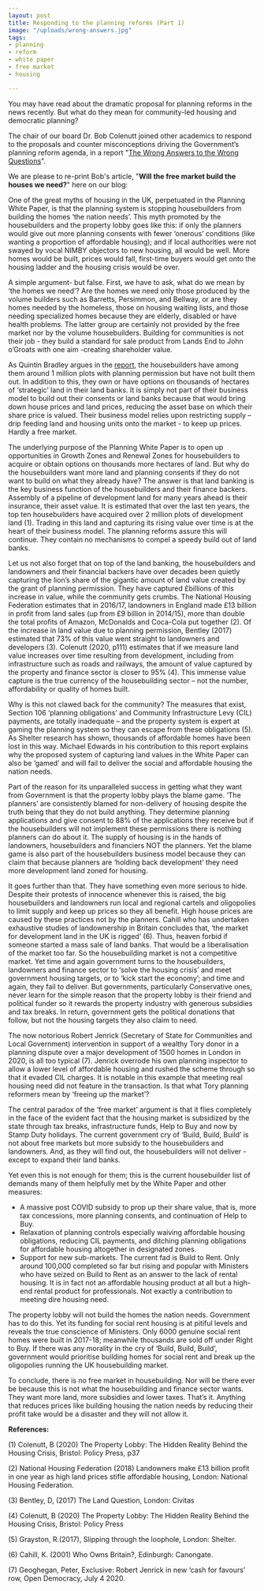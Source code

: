 ```yaml
---
layout: post
title: Responding to the planning reforms (Part 1)
image: "/uploads/wrong-answers.jpg"
tags:
- planning
- reform
- white paper
- free market
- housing

---
```

You may have read about the dramatic proposal for planning reforms in the news recently. But what do they mean for community-led housing and democratic planning?   
  
The chair of our board Dr. Bob Colenutt joined other academics to respond to the proposals and counter misconceptions driving the Government’s planning reform agenda, in a report "[The Wrong Answers to the Wrong Questions](https://www.tcpa.org.uk/the-wrong-answers-to-the-wrong-questions)".

We are please to re-print Bob's article, "**Will the free market build the houses we need?**" here on our blog:

One of the great myths of housing in the UK, perpetuated in the Planning White Paper, is that the planning system is stopping housebuilders from building the homes ‘the nation needs’. This myth promoted by the housebuilders and the property lobby goes like this: if only the planners would give out more planning consents with fewer ‘onerous’ conditions (like wanting a proportion of affordable housing); and if local authorities were not swayed by vocal NIMBY objectors to new housing, all would be well. More homes would be built, prices would fall, first-time buyers would get onto the housing ladder and the housing crisis would be over.

A simple argument- but false. First, we have to ask, what do we mean by ‘the homes we need’? Are the homes we need only those produced by the volume builders such as Barretts, Persimmon, and Bellway, or are they homes needed by the homeless, those on housing waiting lists, and those needing specialized homes because they are elderly, disabled or have health problems. The latter group are certainly not provided by the free market nor by the volume housebuilders. Building for communities is not their job - they build a standard for sale product from Lands End to John o’Groats with one aim -creating shareholder value.

As Quintin Bradley argues in the [report](https://www.tcpa.org.uk/the-wrong-answers-to-the-wrong-questions), the housebuilders have among them around 1 million plots with planning permission but have not built them out. In addition to this, they own or have options on thousands of hectares of ‘strategic’ land in their land banks. It is simply not part of their business model to build out their consents or land banks because that would bring down house prices and land prices, reducing the asset base on which their share price is valued. Their business model relies upon restricting supply – drip feeding land and housing units onto the market - to keep up prices. Hardly a free market. 

The underlying purpose of the Planning White Paper is to open up opportunities in Growth Zones and Renewal Zones for housebuilders to acquire or obtain options on thousands more hectares of land. But why do the housebuilders want more land and planning consents if they do not want to build on what they already have? The answer is that land banking is the key business function of the housebuilders and their finance backers. Assembly of a pipeline of development land for many years ahead is their insurance, their asset value. It is estimated that over the last ten years, the top ten housebuilders have acquired over 2 million plots of development land (1). Trading in this land and capturing its rising value over time is at the heart of their business model. The planning reforms assure this will continue. They contain no mechanisms to compel a speedy build out of land banks.

Let us not also forget that on top of the land banking, the housebuilders and landowners and their financial backers have over decades been quietly capturing the lion’s share of the gigantic amount of land value created by the grant of planning permission. They have captured £billions of this increase in value, while the community gets crumbs. The National Housing Federation estimates that in 2016/17, landowners in England made £13 billion in profit from land sales (up from £9 billion in 2014/15), more than double the total profits of Amazon, McDonalds and Coca-Cola put together (2). Of the increase in land value due to planning permission, Bentley (2017) estimated that 73% of this value went straight to landowners and developers (3). Colenutt (2020, p111) estimates that if we measure land value increases over time resulting from development, including from infrastructure such as roads and railways, the amount of value captured by the property and finance sector is closer to 95% (4). This immense value capture is the true currency of the housebuilding sector – not the number, affordability or quality of homes built.

Why is this not clawed back for the community? The measures that exist, Section 106 ‘planning obligations’ and Community Infrastructure Levy (CIL) payments, are totally inadequate – and the property system is expert at gaming the planning system so they can escape from these obligations (5). As Shelter research has shown, thousands of affordable homes have been lost in this way. Michael Edwards in his contribution to this report explains why the proposed system of capturing land values in the White Paper can also be ‘gamed’ and will fail to deliver the social and affordable housing the nation needs.

Part of the reason for its unparalleled success in getting what they want from Government is that the property lobby plays the blame game. ‘The planners’ are consistently blamed for non-delivery of housing despite the truth being that they do not build anything. They determine planning applications and give consent to 88% of the applications they receive but if the housebuilders will not implement these permissions there is nothing planners can do about it. The supply of housing is in the hands of landowners, housebuilders and financiers NOT the planners. Yet the blame game is also part of the housebuilders business model because they can claim that because planners are ‘holding back development’ they need more development land zoned for housing.

It goes further than that. They have something even more serious to hide. Despite their protests of innocence whenever this is raised, the big housebuilders and landowners run local and regional cartels and oligopolies to limit supply and keep up prices so they all benefit. High house prices are caused by these practices not by the planners. Cahill who has undertaken exhaustive studies of landownership in Britain concludes that, ‘the market for development land in the UK is rigged’ (6). Thus, heaven forbid if someone started a mass sale of land banks. That would be a liberalisation of the market too far. So the housebuilding market is not a competitive market. Yet time and again government turns to the housebuilders, landowners and finance sector to ‘solve the housing crisis’ and meet government housing targets, or to ‘kick start the economy’; and time and again, they fail to deliver. But governments, particularly Conservative ones, never learn for the simple reason that the property lobby is their friend and political funder so it rewards the property industry with generous subsidies and tax breaks. In return, government gets the political donations that follow, but not the housing targets they also claim to need.

The now notorious Robert Jenrick (Secretary of State for Communities and Local Government) intervention in support of a wealthy Tory donor in a planning dispute over a major development of 1500 homes in London in 2020, is all too typical (7). Jenrick overrode his own planning inspector to allow a lower level of affordable housing and rushed the scheme through so that it evaded CIL charges. It is notable in this example that meeting real housing need did not feature in the transaction. Is that what Tory planning reformers mean by ‘freeing up the market’? 

The central paradox of the ‘free market’ argument is that it flies completely in the face of the evident fact that the housing market is subsidized by the state through tax breaks, infrastructure funds, Help to Buy and now by Stamp Duty holidays. The current government cry of ‘Build, Build, Build’ is not about free markets but more subsidy to the housebuilders and landowners. And, as they will find out, the housebuilders will not deliver - except to expand their land banks. 

Yet even this is not enough for them; this is the current housebuilder list of demands many of them helpfully met by the White Paper and other measures:

* A massive post COVID subsidy to prop up their share value, that is, more tax concessions, more planning consents, and continuation of Help to Buy.
* Relaxation of planning controls especially waiving affordable housing obligations, reducing CIL payments, and ditching planning obligations for affordable housing altogether in designated zones.
* Support for new sub-markets. The current fad is Build to Rent. Only around 100,000 completed so far but rising and popular with Ministers who have seized on Build to Rent as an answer to the lack of rental housing. It is in fact not an affordable housing product at all but a high-end rental product for professionals. Not exactly a contribution to meeting dire housing need.

The property lobby will not build the homes the nation needs. Government has to do this. Yet its funding for social rent housing is at pitiful levels and reveals the true conscience of Ministers. Only 6000 genuine social rent homes were built in 2017-18; meanwhile thousands are sold off under Right to Buy. If there was any morality in the cry of ‘Build, Build, Build’, government would prioritise building homes for social rent and break up the oligopolies running the UK housebuilding market.

To conclude, there is no free market in housebuilding. Nor will be there ever be because this is not what the housebuilding and finance sector wants. They want more land, more subsidies and lower taxes. That’s it. Anything that reduces prices like building housing the nation needs by reducing their profit take would be a disaster and they will not allow it.

**References:**

(1) Colenutt, B (2020) The Property Lobby: The Hidden Reality Behind the Housing Crisis, Bristol: Policy Press, p37

(2) National Housing Federation (2018) Landowners make £13 billion profit in one year as high land prices stifle affordable housing, London: National Housing Federation.

(3) Bentley, D, (2017) The Land Question, London: Civitas

(4) Colenutt, B (2020) The Property Lobby: The Hidden Reality Behind the Housing Crisis, Bristol: Policy Press

(5) Grayston, R.(2017), Slipping through the loophole, London: Shelter.

(6) Cahill, K. (2001) Who Owns Britain?, Edinburgh: Canongate.

(7) Geoghegan, Peter, Exclusive: Robert Jenrick in new ‘cash for favours’ row, Open Democracy, July 4 2020.